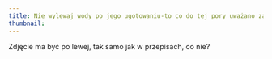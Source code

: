 ```yaml
---
title: Nie wylewaj wody po jego ugotowaniu-to co do tej pory uważano za odpad, można wykorzystać na wiele sposobów!
thumbnail:
---
```


Zdjęcie ma być po lewej, tak samo jak w przepisach, co nie?
